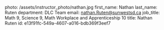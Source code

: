 photo: /assets/instructor_photo/nathan.jpg
first_name: Nathan
last_name: Ruten
department: DLC Team
email: nathan.Ruten@sunwestsd.ca
job_title: Math 9, Science 9, Math Workplace and Apprenticeship 10
title: Nathan Ruten
id: e13f91fc-549a-4607-a016-bdb369f3eef7
